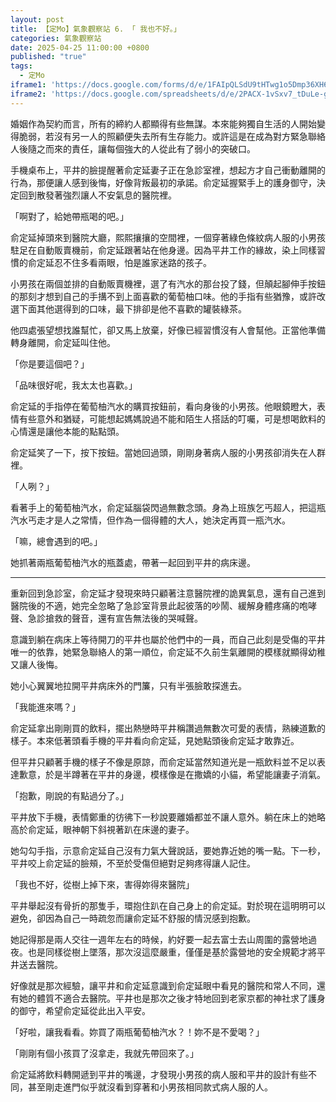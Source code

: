 ```yaml
---
layout: post
title: 【定Mo】氣象觀察站 6. 「 我也不好。」
categories: 氣象觀察站
date: 2025-04-25 11:00:00 +0800
published: "true"
tags:
  - 定Mo
iframe1: 'https://docs.google.com/forms/d/e/1FAIpQLSdU9tHTwg1o5Dmp36XH6CQ4AgwPhYVIJivmQXWJLm_ZeyCP3g/viewform?embedded=true'
iframe2: 'https://docs.google.com/spreadsheets/d/e/2PACX-1vSxv7_tDuLe-gqBbb9cR7h2bpn_TCpom1k0F5RK-4kZ0C9s5m2NwnM0ZS39wErWeCfRw05NZ6v8_NfX/pubhtml?gid=772279106&amp;single=true&amp;widget=true&amp;headers=false'
---
```

婚姻作為契約而言，所有的締約人都顯得有些無謀。本來能夠獨自生活的人開始變得脆弱，若沒有另一人的照顧便失去所有生存能力。或許這是在成為對方緊急聯絡人後隨之而來的責任，讓每個強大的人從此有了弱小的突破口。

手機桌布上，平井的臉提醒著俞定延妻子正在急診室裡，想起方才自己衝動離開的行為，那便讓人感到後悔，好像背叛最初的承諾。俞定延握緊手上的護身御守，決定回到散發著強烈讓人不安氣息的醫院裡。

「啊對了，給她帶瓶喝的吧。」

俞定延掉頭來到醫院大廳，熙熙攘攘的空間裡，一個穿著綠色條紋病人服的小男孩駐足在自動販賣機前，俞定延跟著站在他身邊。因為平井工作的緣故，染上同樣習慣的俞定延忍不住多看兩眼，怕是誰家迷路的孩子。

小男孩在兩個並排的自動販賣機裡，選了有汽水的那台投了錢，但顛起腳伸手按鈕的那刻才想到自己的手搆不到上面喜歡的葡萄柚口味。他的手指有些猶豫，或許改選下面其他選得到的口味，最下排卻是他不喜歡的罐裝綠茶。

他四處張望想找誰幫忙，卻又馬上放棄，好像已經習慣沒有人會幫他。正當他準備轉身離開，俞定延叫住他。

「你是要這個吧？」

「品味很好呢，我太太也喜歡。」

俞定延的手指停在葡萄柚汽水的購買按鈕前，看向身後的小男孩。他眼鏡瞪大，表情有些意外和猶疑，可能想起媽媽說過不能和陌生人搭話的叮囑，可是想喝飲料的心情還是讓他本能的點點頭。

俞定延笑了一下，按下按鈕。當她回過頭，剛剛身著病人服的小男孩卻消失在人群裡。

「人咧？」

看著手上的葡萄柚汽水，俞定延腦袋閃過無數念頭。身為上班族乞丐超人，把這瓶汽水丐走才是人之常情，但作為一個得體的大人，她決定再買一瓶汽水。

「嘛，總會遇到的吧。」

她抓著兩瓶葡萄柚汽水的瓶蓋處，帶著一起回到平井的病床邊。

---

重新回到急診室，俞定延才發現來時只顧著注意醫院裡的詭異氣息，還有自己進到醫院後的不適，她完全忽略了急診室背景此起彼落的吵鬧、緩解身體疼痛的咆哮聲、急診搶救的聲音，還有宣告無法後的哭喊聲。

意識到躺在病床上等待開刀的平井也屬於他們中的一員，而自己此刻是受傷的平井唯一的依靠，她緊急聯絡人的第一順位，俞定延不久前生氣離開的模樣就顯得幼稚又讓人後悔。

她小心翼翼地拉開平井病床外的門簾，只有半張臉敢探進去。

「我能進來嗎？」

俞定延拿出剛剛買的飲料，擺出熱戀時平井稱讚過無數次可愛的表情，熟練道歉的樣子。本來低著頭看手機的平井看向俞定延，見她點頭後俞定延才敢靠近。

但平井只顧著手機的樣子不像是原諒，而俞定延當然知道光是一瓶飲料並不足以表達歉意，於是半蹲著在平井的身邊，模樣像是在撒嬌的小貓，希望能讓妻子消氣。

「抱歉，剛說的有點過分了。」

平井放下手機，表情鄭重的彷彿下一秒說要離婚都並不讓人意外。躺在床上的她略高於俞定延，眼神朝下斜視著趴在床邊的妻子。

她勾勾手指，示意俞定延自己沒有力氣大聲說話，要她靠近她的嘴一點。下一秒，平井咬上俞定延的臉頰，不至於受傷但絕對足夠疼得讓人記住。

「我也不好，從樹上掉下來，害得妳得來醫院」

平井舉起沒有骨折的那隻手，環抱住趴在自己身上的俞定延。對於現在這明明可以避免，卻因為自己一時疏忽而讓俞定延不舒服的情況感到抱歉。

她記得那是兩人交往一週年左右的時候，約好要一起去富士去山周圍的露營地過夜。也是同樣從樹上墜落，那次沒這麼嚴重，僅僅是基於露營地的安全規範才將平井送去醫院。

好像就是那次經驗，讓平井和俞定延意識到俞定延眼中看見的醫院和常人不同，還有她的體質不適合去醫院。平井也是那次之後才特地回到老家京都的神社求了護身的御守，希望俞定延從此出入平安。

「好啦，讓我看看。妳買了兩瓶葡萄柚汽水？！妳不是不愛喝？」

「剛剛有個小孩買了沒拿走，我就先帶回來了。」

俞定延將飲料轉開遞到平井的嘴邊，才發現小男孩的病人服和平井的設計有些不同，甚至剛走進門似乎就沒看到穿著和小男孩相同款式病人服的人。
